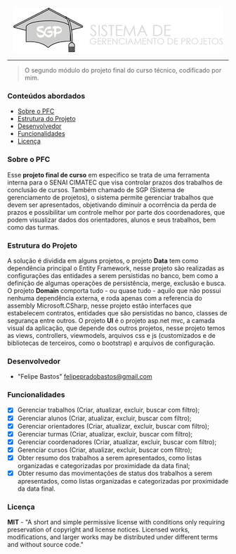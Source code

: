 ﻿<p align="center">
  <img src="https://raw.githubusercontent.com/CorreiaEduardo/PFC-TEC/master/large-logo.png"/>
</p>
<hr/>
<blockquote>
O segundo módulo do projeto final do curso técnico, codificado por mim.
</blockquote>

### Conteúdos abordados
* [Sobre o PFC](#PFC)
* [Estrutura do Projeto](#Projeto)
* [Desenvolvedor](#Desenvolvedor)
* [Funcionalidades](#Funcionalidades)
* [Licença](#Licença)

### <a name="PFC"></a>Sobre o PFC
<p>Esse <strong>projeto final de curso</strong> em especifico se trata de uma ferramenta interna para o SENAI CIMATEC que visa controlar prazos dos trabalhos de conclusão de cursos. Também chamado de SGP (Sistema de gerenciamento de projetos), o sistema permite gerenciar trabalhos que devem ser apresentados, objetivando diminuir a ocorrência da perda de prazos e possibilitar um controle melhor por parte dos coordenadores, que podem visualizar dados dos orientadores, alunos e seus trabalhos, bem como das turmas.</p>

### <a name="Projeto"></a>Estrutura do Projeto
<p>A solução é dividida em alguns projetos, o projeto <strong>Data</strong> tem como dependência principal o Entity Framework, nesse projeto são realizadas as configurações das entidades a serem persistidas no banco, bem como a definição de algumas operações de persistência, merge, exclusão e busca. O projeto <strong>Domain</strong> comporta tudo - ou quase tudo - aquilo que não possui nenhuma dependência externa, e roda apenas com a referencia do assembly Microsoft.CSharp, nesse projeto estão interfaces que estabelecem contratos, entidades que são persistidas no banco, classes de segurança entre outros. O projeto <strong>UI</strong> é o projeto asp.net mvc, a camada visual da aplicação, que depende dos outros projetos, nesse projeto temos as views, controllers, viewmodels, arquivos css e js (customizados e de bibliotecas de terceiros, como o bootstrap) e arquivos de configuração.</p>

### <a name="Desenvolvedor"></a>Desenvolvedor
* "Felipe Bastos" <felipepradobastos@gmail.com>

### <a name="Funcionalidades"></a>Funcionalidades
- [x] Gerenciar trabalhos (Criar, atualizar, excluir, buscar com filtro);
- [x] Gerenciar alunos (Criar, atualizar, excluir, buscar com filtro);
- [x] Gerenciar orientadores (Criar, atualizar, excluir, buscar com filtro);
- [x] Gerenciar turmas (Criar, atualizar, excluir, buscar com filtro);
- [x] Gerenciar coordenadores (Criar, atualizar, excluir, buscar com filtro);
- [x] Gerenciar cursos (Criar, atualizar, excluir, buscar com filtro);
- [x] Obter resumo dos trabalhos a serem apresentados, como listas organizadas e categorizadas por proximidade da data final;
- [x] Obter resumo das movimentações de status dos trabalhos a serem apresentados, como listas organizadas e categorizadas por proximidade da data final.

### <a name="Licença"></a>Licença
<p><strong>MIT</strong> - "A short and simple permissive license with conditions only requiring preservation of copyright and license notices. Licensed works, modifications, and larger works may be distributed under different terms and without source code."</p>
